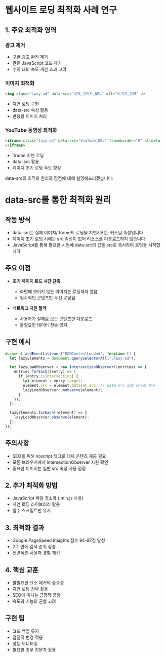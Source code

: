 # 웹사이트 로딩 최적화 사례 연구

## 1. 주요 최적화 영역

### 광고 제거

- 구글 광고 완전 제거
- 관련 JavaScript 코드 제거
- 수익 대비 속도 개선 효과 고려

### 이미지 최적화

```html
<img class="lazy-ad" data-src="실제_이미지_URL" alt="이미지_설명" />
```

- 지연 로딩 구현
- data-src 속성 활용
- 반응형 이미지 처리

### YouTube 동영상 최적화

```html
<iframe class="lazy-ad" data-src="YouTube_URL" frameborder="0" allowfullscreen>
</iframe>
```

- iframe 지연 로딩
- data-src 활용
- 페이지 초기 로딩 속도 향상

data-src의 최적화 원리와 장점에 대해 설명해드리겠습니다:

# data-src를 통한 최적화 원리

## 작동 방식

- data-src는 실제 이미지/iframe의 로딩을 지연시키는 커스텀 속성입니다
- 페이지 초기 로딩 시에는 src 속성이 없어 리소스를 다운로드하지 않습니다
- JavaScript를 통해 필요한 시점에 data-src의 값을 src로 복사하여 로딩을 시작합니다

## 주요 이점

- **초기 페이지 로드 시간 단축**

  - 화면에 보이지 않는 이미지는 로딩하지 않음
  - 필수적인 콘텐츠만 우선 로딩됨

- **네트워크 자원 절약**
  - 사용자가 실제로 보는 콘텐츠만 다운로드
  - 불필요한 데이터 전송 방지

## 구현 예시

```javascript
document.addEventListener("DOMContentLoaded", function () {
  let lazyElements = document.querySelectorAll(".lazy-ad");

  let lazyLoadObserver = new IntersectionObserver((entries) => {
    entries.forEach((entry) => {
      if (entry.isIntersecting) {
        let element = entry.target;
        element.src = element.dataset.src; // data-src 값을 src로 복사
        lazyLoadObserver.unobserve(element);
      }
    });
  });

  lazyElements.forEach((element) => {
    lazyLoadObserver.observe(element);
  });
});
```

## 주의사항

- SEO를 위해 noscript 태그로 대체 콘텐츠 제공 필요
- 모든 브라우저에서 IntersectionObserver 지원 확인
- 중요한 이미지는 일반 src 속성 사용 권장

## 2. 추가 최적화 방법

- JavaScript 파일 최소화 (.min.js 사용)
- 지연 로딩 라이브러리 활용
- 필수 스크립트만 유지

## 3. 최적화 결과

- Google PageSpeed Insights 점수 94-97점 달성
- 2주 만에 검색 순위 상승
- 전반적인 사용자 경험 개선

## 4. 핵심 교훈

- 불필요한 요소 제거의 중요성
- 지연 로딩 전략 활용
- SEO에 미치는 긍정적 영향
- 속도와 기능의 균형 고려

## 구현 팁

- 코드 백업 유지
- 점진적 변경 적용
- 성능 모니터링
- 필요한 경우 전문가 활용
